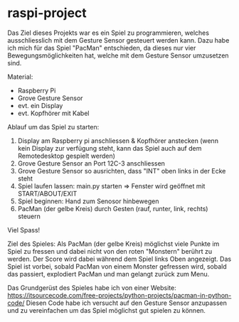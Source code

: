 # raspi-project

Das Ziel dieses Projekts war es ein Spiel zu programmieren, welches ausschliesslich
mit dem Gesture Sensor gesteuert werden kann. Dazu habe ich mich für das Spiel "PacMan"
entschieden, da dieses nur vier Bewegungsmöglichkeiten hat, welche mit dem Gesture Sensor 
umzusetzen sind. 

Material: 
- Raspberry Pi
- Grove Gesture Sensor
- evt. ein Display
- evt. Kopfhörer mit Kabel


Ablauf um das Spiel zu starten: 
1. Display am Raspberry pi anschliessen & Kopfhörer anstecken
  (wenn kein Display zur verfügung steht, kann das Spiel auch auf dem 
  Remotedesktop gespielt werden)
2. Grove Gesture Sensor an Port 12C-3 anschliessen
3. Grove Gesture Sensor so ausrichten, dass "INT" oben links in der Ecke steht
4. Spiel laufen lassen: main.py starten => Fenster wird geöffnet mit START/ABOUT/EXIT
5. Spiel beginnen: Hand zum Senosor hinbewegen
6. PacMan (der gelbe Kreis) durch Gesten (rauf, runter, link, rechts) steuern 

Viel Spass!

Ziel des Spieles: 
Als PacMan (der gelbe Kreis) möglichst viele Punkte im Spiel zu fressen und dabei nicht von den roten "Monstern" berührt zu werden. Der Score wird dabei während dem Spiel links Oben angezeigt. 
Das Spiel ist vorbei, sobald PacMan von einem Monster gefressen wird, sobald das passiert, explodiert PacMan und man gelangt zurück zum Menu. 



Das Grundgerüst des Spieles habe ich von einer Website:
https://itsourcecode.com/free-projects/python-projects/pacman-in-python-code/
Diesen Code habe ich versucht auf den Gesture Sensor anzupassen und zu vereinfachen um das Spiel möglichst gut spielen zu können.  

